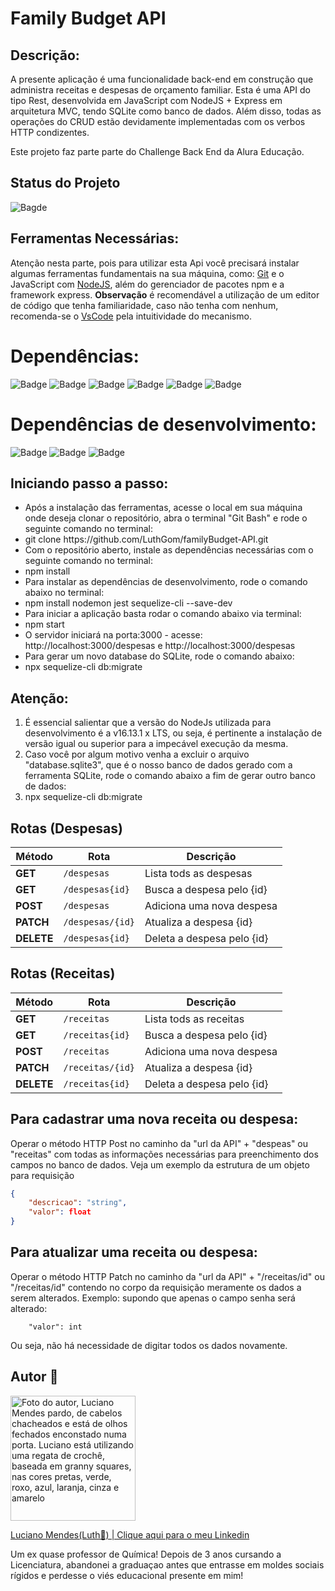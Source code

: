 <h1>Family Budget API </h1>

## Descrição:

A presente aplicação é uma funcionalidade back-end em construção que administra receitas e despesas de orçamento familiar. Esta é uma API do tipo Rest, desenvolvida em JavaScript com NodeJS + Express em arquitetura MVC, tendo SQLite como banco de dados. Além disso, todas as operações do CRUD estão devidamente implementadas com os verbos HTTP condizentes.

Este projeto faz parte parte do Challenge Back End da Alura Educação.

## Status do Projeto

![Bagde](https://img.shields.io/badge/Status%20do%20Projeto-Em-Construção-red)

## Ferramentas Necessárias:

<p>Atenção nesta parte, pois para utilizar esta Api você precisará instalar algumas ferramentas fundamentais na sua máquina, como: <a href="https://www.gitkraken.com/download?utm_term=git&utm_campaign=1+%7C+1+GK+Git+GUI+-+Search&utm_source=adwords&utm_medium=ppc&hsa_acc=1130375851&hsa_cam=393455543&hsa_grp=23981425823&hsa_ad=550570964612&hsa_src=g&hsa_tgt=kwd-247385313&hsa_kw=git&hsa_mt=e&hsa_net=adwords&hsa_ver=3&gclid=Cj0KCQiA-qGNBhD3ARIsAO_o7ym_H2X6ZGqwCZJqFF5FFzq4fVkZ1h6JujQY4yk9UI5bf2cnWf-Ez-EaAstwEALw_wcB">Git</a> e o JavaScript com <a href="https://nodejs.org/en/download/">NodeJS</a>, além do gerenciador de pacotes npm e a framework express. 
<strong>Observação</strong> é recomendável a utilização de um editor de código que tenha familiaridade, caso não tenha com nenhum, recomenda-se o <a href="https://code.visualstudio.com/download">VsCode</a> pela intuitividade do mecanismo.

# Dependências:

![Badge](https://img.shields.io/badge/"express"-"%5E4.17.1"-red)
![Badge](https://img.shields.io/badge/"sqlite3"-"%5E5.0.2"-red)
![Badge](https://img.shields.io/badge/"cors"-"%5E2.8.5"-red)
![Badge](https://img.shields.io/badge/"path"-"%5E2.8.5"-red)
![Badge](https://img.shields.io/badge/"moment"-"%5E2.8.5"-red)
![Badge](https://img.shields.io/badge/"sequelize"-"%5E2.8.5"-red)

# Dependências de desenvolvimento:

![Badge](https://img.shields.io/badge/"nodemon"-"%5E2.0.15"-red)
![Badge](https://img.shields.io/badge/"jest"-"%5E2.8.5"-red)
![Badge](https://img.shields.io/badge/"sequelize-cli"-"%5E2.8.5"-red)

## Iniciando passo a passo:

<ul> 
<li>Após a instalação das ferramentas, acesse o local em sua máquina onde deseja clonar o repositório, abra o terminal "Git Bash"
e rode o seguinte comando no terminal:</li>
<li> git clone https://github.com/LuthGom/familyBudget-API.git </li>
<li>Com o repositório aberto, instale as dependências necessárias com o seguinte comando no terminal:</li>
<li> npm install </li>
<li>Para instalar as dependências de desenvolvimento, rode o comando abaixo no terminal:</li>
<li> npm install nodemon jest sequelize-cli --save-dev</li>
<li>Para iniciar a aplicação basta rodar o comando abaixo via terminal:</li>
<li> npm start</li>
<li> O servidor iniciará na porta:3000 - acesse: http://localhost:3000/despesas e http://localhost:3000/despesas</li>
<li>Para gerar um novo database do SQLite, rode o comando abaixo:</li>
<li> npx sequelize-cli db:migrate </li>
</ul>

## Atenção:

<p>
<ol>
 <li>É essencial salientar que a versão do NodeJs utilizada para desenvolvimento é a v16.13.1 x LTS, ou seja, é pertinente a instalação de versão igual ou superior para a impecável execução da mesma.</li>
<li>Caso você por algum motivo venha a excluir o arquivo "database.sqlite3", que é o nosso banco de dados gerado com a ferramenta SQLite, rode o comando abaixo a fim de gerar outro banco de dados:</li>
<li> npx sequelize-cli db:migrate </li>
 </ol>
</p>

## Rotas (Despesas)

| Método | Rota | Descrição |
| ------ | ---- | --------- |
| **GET** | `/despesas` | Lista tods as despesas |
| **GET** | `/despesas{id}` | Busca a despesa pelo {id} |
| **POST** | `/despesas` | Adiciona uma nova despesa |
| **PATCH** | `/despesas/{id}` | Atualiza a despesa {id} |
| **DELETE** | `/despesas{id}` | Deleta a despesa pelo {id} |

## Rotas (Receitas)

| Método | Rota | Descrição |
| ------ | ---- | --------- |
| **GET** | `/receitas` | Lista tods as receitas |
| **GET** | `/receitas{id}` | Busca a despesa pelo {id} |
| **POST** | `/receitas` | Adiciona uma nova despesa |
| **PATCH** | `/receitas/{id}` | Atualiza a despesa {id} |
| **DELETE** | `/receitas{id}` | Deleta a despesa pelo {id} |


## Para cadastrar uma nova receita ou despesa:
<p> Operar o método HTTP Post no caminho da "url da API" + "despeas" ou "receitas" com todas as informações necessárias para preenchimento dos campos no banco de dados. Veja um exemplo da estrutura de um objeto para requisição </p>

```json
{
    "descricao": "string",
    "valor": float
}
```

## Para atualizar uma receita ou despesa:

<p>Operar o método HTTP Patch no caminho da "url da API" + "/receitas/id" ou "/receitas/id" contendo no corpo da requisição meramente os dados a serem alterados. Exemplo: supondo que apenas o campo senha será alterado: 

        "valor": int

Ou seja, não há necessidade de digitar todos os dados novamente.
</p>

## Autor 🌈

<img src="../midia/luth.jpeg" alt="Foto do autor, Luciano Mendes pardo, de cabelos chacheados e está de olhos fechados enconstado numa porta. Luciano está utilizando uma regata de crochê, baseada em granny squares, nas cores pretas, verde, roxo, azul, laranja, cinza e amarelo" width = 200px heigth= 200px>

<a href="https://www.linkedin.com/in/dev-luciano-mendes/">Luciano Mendes(Luth🌈) | Clique aqui para o meu Linkedin<a/>
<p>Um ex quase professor de Química!
Depois de 3 anos cursando a Licenciatura, abandonei a graduaçao antes que entrasse em moldes sociais rígidos
e perdesse o viés educacional presente em mim!</p>